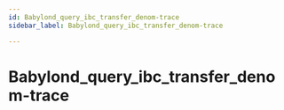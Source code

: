 ```yaml
---
id: Babylond_query_ibc_transfer_denom-trace
sidebar_label: Babylond_query_ibc_transfer_denom-trace

---
```


# Babylond_query_ibc_transfer_denom-trace